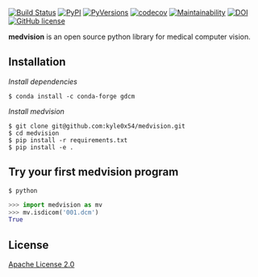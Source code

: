 [![Build Status](https://img.shields.io/travis/kyle0x54/medvision.svg?label=Linux%20build%20%40%20Travis%20CI&style=flat)](https://travis-ci.org/kyle0x54/medvision)
[![PyPI](https://img.shields.io/pypi/v/medvision.svg?colorB=blue&style=flat)](https://pypi.org/project/medvision/)
[![PyVersions](https://img.shields.io/pypi/pyversions/medvision.svg?style=flat)](https://pypi.org/project/medvision/)
[![codecov](https://codecov.io/gh/kyle0x54/medvision/branch/master/graph/badge.svg)](https://codecov.io/gh/kyle0x54/medvision)
[![Maintainability](https://api.codeclimate.com/v1/badges/8907b3e1989a12585139/maintainability)](https://codeclimate.com/github/kyle0x54/medvision/maintainability)
[![DOI](https://zenodo.org/badge/167765585.svg)](https://zenodo.org/badge/latestdoi/167765585)
[![GitHub license](https://img.shields.io/github/license/kyle0x54/medvision.svg?style=flat)](https://github.com/kyle0x54/medvision/blob/master/LICENSE)

**medvision** is an open source python library for medical computer vision.

## Installation

*Install dependencies*

```shell
$ conda install -c conda-forge gdcm
```

*Install medvision*

```shell
$ git clone git@github.com:kyle0x54/medvision.git
$ cd medvision
$ pip install -r requirements.txt
$ pip install -e .
```

## Try your first medvision program

```shell
$ python
```

```python
>>> import medvision as mv
>>> mv.isdicom('001.dcm')
True
```

## License

[Apache License 2.0](LICENSE)
